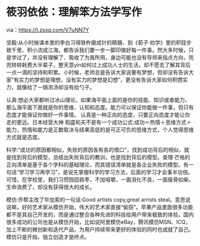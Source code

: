 # 筱羽依依：理解笨方法学写作

via：https://t.zsxq.com/V7uNN7Y

坚毅:从小时候课本里的李白习得铁杵磨成针的精髓、到《荀子·劝学》里的积跬步致千里、积小流成江海，都告诉我们要一步一脚印做好每一件事。然大多时候，只是学过了，并没有理解了、吸收了为我所用。身边可能也没有导师来指点方向，兜兜转转耗费大半辈子，整天意yin如何过上成功人士的生活，却不愿去了解其背后一点一滴的坚持和积累。小时候，老师总是告诉大家说要有梦想，但却没有告诉大家“有实力的梦想是理想，没有实力的梦想是幻想”，更没有告诉大家如何积攒实力，就像给了一锅浓汤却没有给勺子。

认真:想必大家都听过冰山理论，如果海平面上面的是你的技能、知识或者能力，那么海平面下面就是你的思维、认知和态度。能力可以保证你能做一件事，但只有态度才能保证你做好一件事情。  认真是一种正向的态度，只要正向态度才能让你走的更远。日本经营大神 稻盛和夫不是有一个成功公式:成功＝热情＋思维方式＋能力，热情和能力是正数取决与结果高低的是可正可负的思维方式，个人觉得思维方式就是态度。

科学:“成功的原因都相似，失败的原因各有各的借口”，找到成功背后的相似，就是找到背后的模型，总结出失败背后的教训，也是找到背后的模型。查理·芒格的正向清单是基于各个学科的基础理论，而其错误清单就是各企业失败的模型。有一句话“学习学习再学习”，是说先掌握科学的学习方法，后面的学习才会事半功倍。可惜，在学校里，我们习惯囫囵吞枣，不加咀嚼，一面消化不良，一面瘦骨如柴。生命浪费了，却没有获得很大的成长。

模仿:乔帮主改了毕加索的一句话:Good artists copy,great arrists steal。意思说说嘛，好的艺术家从模仿开始，伟大的艺术家直接“偷窃”。苹果产品里面很多功能都不是其自己开发的，而是通过整合各种先进的科技给用户带来极致的体验。国内很多成功的公司也是从模仿开始，比如说阿里模仿eBay，腾讯模仿MSN、ICQ，加上不断的微创新和迭代产品，为用户持续带来更好的体验的同时也成就了自己。模仿只是开始，独立创造才是终点。





